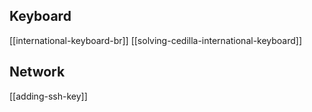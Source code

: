 ## Keyboard
[[international-keyboard-br]]
[[solving-cedilla-international-keyboard]]
## Network
[[adding-ssh-key]]